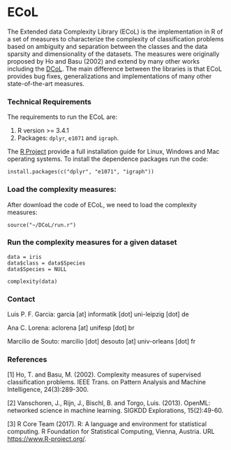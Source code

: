 # ECoL

The Extended data Complexity Library (ECoL) is the implementation in R of a set of measures to characterize the complexity of classification problems based on ambiguity and separation between the classes and the data sparsity and dimensionality of the datasets. The measures were originally proposed by Ho and Basu (2002) and extend by many other works including the [DCoL](https://github.com/nmacia/dcol). The main difference between the libraries is that ECoL provides bug fixes, generalizations and implementations of many other state-of-the-art measures.

### Technical Requirements

The requirements to run the ECoL are:
  1. R version >= 3.4.1
  2. Packages: `dplyr`, `e1071` and `igraph`. 

The [R Project](https://www.r-project.org/) provide a full installation guide for Linux, Windows and Mac operating systems. To install the dependence packages run the code:

```
install.packages(c("dplyr", "e1071", "igraph"))
```

### Load the complexity measures:

After download the code of ECoL, we need to load the complexity measures:

```
source("~/DCoL/run.r")
```

### Run the complexity measures for a given dataset

```
data = iris
data$class = data$Species
data$Species = NULL

complexity(data)
```

### Contact

Luis P. F. Garcia: garcia [at] informatik [dot] uni-leipzig [dot] de

Ana C. Lorena: aclorena [at] unifesp [dot] br

Marcilio de Souto: marcilio [dot] desouto [at] univ-orleans [dot] fr


### References

[1] Ho, T. and Basu, M. (2002). Complexity measures of supervised classification problems. IEEE Trans. on Pattern Analysis and Machine Intelligence, 24(3):289-300.

[2] Vanschoren, J., Rijn, J., Bischl, B. and Torgo, Luis. (2013). OpenML: networked science in machine learning. SIGKDD Explorations, 15(2):49-60.

[3]   R Core Team (2017). R: A language and environment for statistical computing. R Foundation for Statistical Computing, Vienna, Austria.  URL https://www.R-project.org/.

